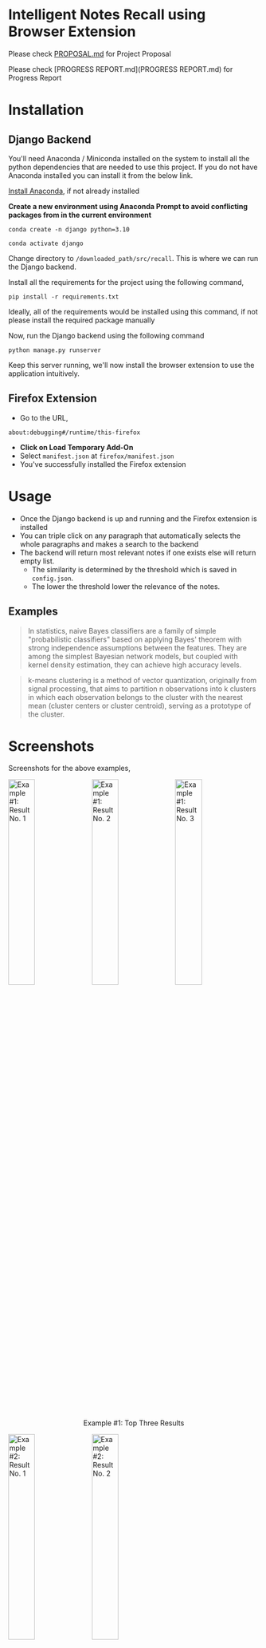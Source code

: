 # Intelligent Notes Recall using Browser Extension

Please check [PROPOSAL.md](PROPOSAL.md) for Project Proposal

Please check [PROGRESS REPORT.md](PROGRESS REPORT.md) for Progress Report

# Installation
## Django Backend
You'll need Anaconda / Miniconda installed on the system to install all the python dependencies that are needed to use this project. If you do not have Anaconda installed you can install it from the below link. 
 
[Install Anaconda](https://www.anaconda.com/), if not already installed

**Create a new environment using Anaconda Prompt to avoid conflicting packages from in the current environment**
```
conda create -n django python=3.10
```

```
conda activate django
```

Change directory to `/downloaded_path/src/recall`. This is where we can run the Django backend. 

Install all the requirements for the project using the following command,

```
pip install -r requirements.txt
```

Ideally, all of the requirements would be installed using this command, if not please install the required package manually

Now, run the Django backend using the following command
```
python manage.py runserver
```

Keep this server running, we'll now install the browser extension to use the application intuitively.

## Firefox Extension
- Go to the URL,
```
about:debugging#/runtime/this-firefox
```

- **Click on Load Temporary Add-On**
- Select `manifest.json` at `firefox/manifest.json`
- You've successfully installed the Firefox extension

# Usage
- Once the Django backend is up and running and the Firefox extension is installed 
- You can triple click on any paragraph that automatically selects the whole paragraphs and makes a search to the backend
- The backend will return most relevant notes if one exists else will return empty list.
  - The similarity is determined by the threshold which is saved in `config.json`. 
  - The lower the threshold lower the relevance of the notes.

## Examples
> In statistics, naive Bayes classifiers are a family of simple "probabilistic classifiers" based on applying Bayes' theorem with strong independence assumptions between the features. They are among the simplest Bayesian network models, but coupled with kernel density estimation, they can achieve high accuracy levels.

> k-means clustering is a method of vector quantization, originally from signal processing, that aims to partition n observations into k clusters in which each observation belongs to the cluster with the nearest mean (cluster centers or cluster centroid), serving as a prototype of the cluster. 


# Screenshots
Screenshots for the above examples,

<p>
<img alt="Example #1: Result No. 1" title="Example #1: Result No. 1" src="docs/img/example-1-1.jpg" width="32.5%">
<img alt="Example #1: Result No. 2" title="Example #1: Result No. 2" src="docs/img/example-1-2.jpg" width="32.5%">
<img alt="Example #1: Result No. 3" title="Example #1: Result No. 3" src="docs/img/example-1-3.jpg" width="32.5%">
<center>Example #1: Top Three Results</center>
</p>

<p>
<img alt="Example #2: Result No. 1" title="Example #2: Result No. 1" src="docs/img/example-2-1.jpg" width="32.5%">
<img alt="Example #2: Result No. 2" title="Example #2: Result No. 2" src="docs/img/example-2-2.jpg" width="32.5%">
<br>
<img alt="Example #2: Result No. 3" title="Example #2: Result No. 3" src="docs/img/example-2-1.jpg" width="32.5%">
<img alt="Example #2: Result No. 4" title="Example #2: Result No. 4" src="docs/img/example-2-2.jpg" width="32.5%">
<center>Example #2: Top Four Results</center>
</p>

# Proposal
Intelligent Notes Recall using Browser Extension, as time passes the percent of information retained from any notes or resource exponentially decreases, so as to combat the forgetting curve frequent recall / revision is utmost important. It uses three main topics taught during the class: **Language Models, Relevant Search and Relevance Feedback.**

## Idea
The idea is to have an intelligent browser extension that reads the current browsing page dynamically and suggests the most related notes from your note-taking application databases. For instance, suppose you're reading an article on "Transformer Neural Networks" then the browser extension will dynamically read the webpage and show the most relevant notes to improve recall from the already saved notes.

## Motivation
I personally take a lot of notes, but the taking notes is not enough, we should be able to re-read the notes once in a while to improve memorization or understanding of the notes. Without which the importance of taking notes drastically decreases. 

This is the main problem that students face when the notes are not reviewed frequently and in an intuitive manner. The Information Retained decreases as the time elapses.
![The Forgetting Curve](docs/img/forgetting-curve.webp)
<p style="text-align:center">
Fig.1 - The Forgetting Curve
</p>

To combat this phenomenon the main solution is to keep reviewing the notes frequently so that the % of information retained is maximized.
![Combating Forgetting Curve](docs/img/combating-forgetting-curve.jpg)
<p style="text-align:center">
Fig.2 - Combating Forgetting Curve using Intelligent Recall
</p>

**This extension will help with information retention as well as intuitive note-taking.**

## References
[Combattign the Forgetting Curve](https://www.mindtools.com/pages/article/forgetting-curve.htm)

# Time Report
## Team Members
Ashwin Patil `anpatil2@illinois.edu` `SOLO PROJECT`

## Firefox Extension [14 Hours]
- [x] `2 Hours` Learning extension development
- [x] `7 Hours` Developing extension backend
- [x] `3 Hours` Extension frontend design
- [x] `2 Hours` Connecting extension with django backend using REST APIs

## Django Backend [18 Hours]
- [x] `2 Hours` Developing microservice architecture for backend
- [x] `2 Hours` Exposing REST APIs for extension use, serialization to transfer data.
- [x] `2 Hours` Creating embeddings from Notes using BERT Base
- [x] `4 Hours` Facebook AI Similarity Search (FAISS) for efficient similarity search.
  - [x] `2 Hours` Learning FAISS
  - [x] `2 Hours` Implementing FAISS and exploring hyperparameters.
- [x] `1 Hour` Converting Markdown to HTML for displaying on frontend

## Miscellaneous [4 Hours]
- [x] `2 Hours` Documentation
- [x] `2 Hours` Presentation
